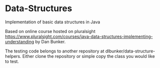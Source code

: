 # Data-Structures
Implementation of basic data structures in Java

Based on online course hosted on pluralsight https://www.pluralsight.com/courses/java-data-structures-implementing-understanding by Dan Bunker.

The testing code belongs to another repository at dlbunker/data-structure-helpers.
Either clone the repository or simple copy the class you would like to test.

